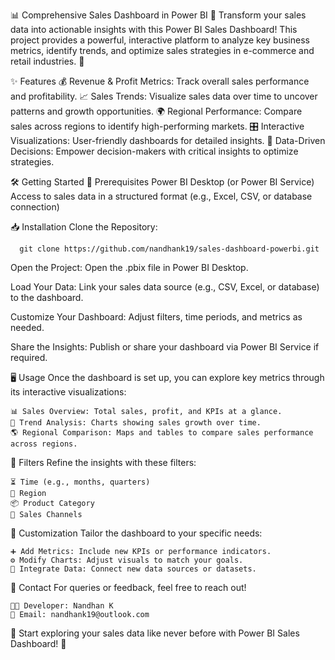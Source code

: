 📊 Comprehensive Sales Dashboard in Power BI 🚀
Transform your sales data into actionable insights with this Power BI Sales Dashboard! This project provides a powerful, interactive platform to analyze key business metrics, identify trends, and optimize sales strategies in e-commerce and retail industries. 🌟

✨ Features
    💰 Revenue & Profit Metrics: Track overall sales performance and profitability.
    📈 Sales Trends: Visualize sales data over time to uncover patterns and growth opportunities.
    🌍 Regional Performance: Compare sales across regions to identify high-performing markets.
    🎛️ Interactive Visualizations: User-friendly dashboards for detailed insights.
    🧠 Data-Driven Decisions: Empower decision-makers with critical insights to optimize strategies.


🛠️ Getting Started
  🔧 Prerequisites
      Power BI Desktop (or Power BI Service)
      Access to sales data in a structured format (e.g., Excel, CSV, or database connection)

📥 Installation
Clone the Repository:
      
      git clone https://github.com/nandhank19/sales-dashboard-powerbi.git

Open the Project:
    Open the .pbix file in Power BI Desktop.

Load Your Data:
    Link your sales data source (e.g., CSV, Excel, or database) to the dashboard.

Customize Your Dashboard:
    Adjust filters, time periods, and metrics as needed.

Share the Insights:
    Publish or share your dashboard via Power BI Service if required.


🖥️ Usage
    Once the dashboard is set up, you can explore key metrics through its interactive visualizations:

    📊 Sales Overview: Total sales, profit, and KPIs at a glance.
    📆 Trend Analysis: Charts showing sales growth over time.
    🌎 Regional Comparison: Maps and tables to compare sales performance across regions.

🧩 Filters
    Refine the insights with these filters:

    ⏳ Time (e.g., months, quarters)
    📍 Region
    📦 Product Category
    🛒 Sales Channels

🎨 Customization
    Tailor the dashboard to your specific needs:

    ➕ Add Metrics: Include new KPIs or performance indicators.
    ⚙️ Modify Charts: Adjust visuals to match your goals.
    🔗 Integrate Data: Connect new data sources or datasets.


💬 Contact
    For queries or feedback, feel free to reach out!

    👨‍💻 Developer: Nandhan K
    📧 Email: nandhank19@outlook.com

    
🎉 Start exploring your sales data like never before with Power BI Sales Dashboard! 🚀



